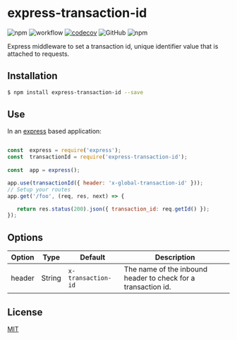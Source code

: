 # express-transaction-id

![npm](https://img.shields.io/npm/v/express-transaction-id)
![workflow](https://github.com/leonardofurnielis/express-transaction-id/actions/workflows/test-coverage.yml/badge.svg)
[![codecov](https://codecov.io/gh/leonardofurnielis/express-transaction-id/branch/master/graph/badge.svg)](https://codecov.io/gh/leonardofurnielis/express-transaction-id)
![GitHub](https://img.shields.io/github/license/leonardofurnielis/express-transaction-id.svg)
![npm](https://img.shields.io/npm/dm/express-transaction-id.svg)


Express middleware to set a transaction id, unique identifier value that is attached to requests.

## Installation 


```bash
$ npm install express-transaction-id --save
```

## Use

In an [express](https://www.npmjs.com/package/express) based application:

```js

const  express = require('express');
const  transactionId = require('express-transaction-id');
  
const  app = express();

app.use(transactionId({ header: 'x-global-transaction-id' }));
// Setup your routes
app.get('/foo', (req, res, next) => {

   return res.status(200).json({ transaction_id: req.getId() });
});

```

## Options

| Option | Type | Default | Description  |
| ------ |------|---------| ------------ |
| header | String | `x-transaction-id`| The name of the inbound header to check for a transaction id. |

## License

[MIT](LICENSE)
